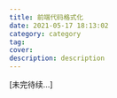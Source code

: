 ```yaml
---
title: 前端代码格式化
date: 2021-05-17 18:13:02
category: category
tag:
cover:
description: description
---
```


[未完待续...]